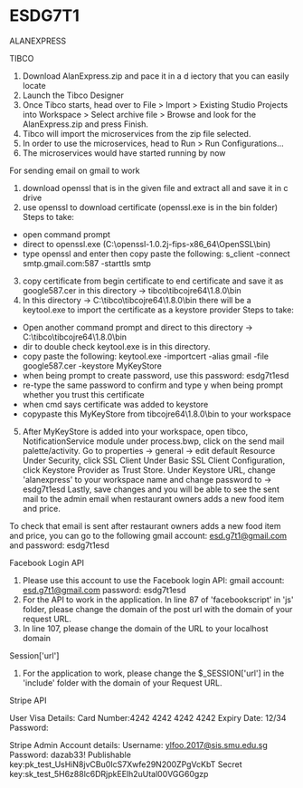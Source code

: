 # ESDG7T1
ALANEXPRESS

TIBCO
1) Download AlanExpress.zip and pace it in a d iectory that you can easily locate
2) Launch the Tibco Designer
3) Once Tibco starts, head over to File > Import > Existing Studio Projects into Workspace > Select archive file > Browse and look for the AlanExpress.zip and press Finish.
4) Tibco will import the microservices from the zip file selected.
5) In order to use the microservices, head to Run > Run Configurations...
6) The microservices would have started running by now


For sending email on gmail to work
1) download openssl that is in the given file and extract all and save it in c drive
2) use openssl to download certificate (openssl.exe is in the bin folder)
Steps to take: 
 - open command prompt
 - direct to openssl.exe (C:\openssl-1.0.2j-fips-x86_64\OpenSSL\bin)
 - type openssl and enter then copy paste the following:
s_client -connect smtp.gmail.com:587 -starttls smtp
3) copy certificate from begin certificate to end certificate and save it as google587.cer in this directory -> tibco\tibcojre64\1.8.0\bin
4) In this directory -> C:\tibco\tibcojre64\1.8.0\bin
there will be a keytool.exe to import the certificate as a keystore provider
Steps to take:
 - Open another command prompt and direct to this directory -> C:\tibco\tibcojre64\1.8.0\bin
 - dir to double check keytool.exe is in this directory.
 - copy paste the following:
keytool.exe -importcert -alias gmail -file google587.cer -keystore MyKeyStore
 - when being prompt to create password, use this password: esdg7t1esd
 - re-type the same password to confirm and type y when being prompt whether you trust this certificate
 - when cmd says certificate was added to keystore
 - copypaste this MyKeyStore from tibcojre64\1.8.0\bin to your workspace
5) After MyKeyStore is added into your workspace, open tibco, NotificationService module under process.bwp, click on the send mail palette/activity.
Go to properties -> general -> edit default Resource 
Under Security, click SSL Client
Under Basic SSL Client Configuration, click Keystore Provider as Trust Store.
Under Keystore URL, change 'alanexpress' to your workspace name and change password to -> esdg7t1esd
Lastly, save changes and you will be able to see the sent mail to the admin email when restaurant owners adds a new food item and price.

To check that email is sent after restaurant owners adds a new food item and price, you can go to the following gmail account: esd.g7t1@gmail.com and password: esdg7t1esd



Facebook Login API
1. Please use this account to use the Facebook login API:
gmail account: esd.g7t1@gmail.com 
password: esdg7t1esd
2. For the API to work in the application. In line 87 of 'facebookscript' in 'js' folder, please change the domain of the post url with the domain of your request URL.
3. In line 107, please change the domain of the URL to your localhost domain 


Session['url']
1. For the application to work, please change the $_SESSION['url'] in the 'include' folder with the domain of your Request URL. 


Stripe API

User Visa Details:
Card Number:4242 4242 4242 4242
Expiry Date: 12/34
Password: <Auto filled>

Stripe Admin Account details: 
Username: ylfoo.2017@sis.smu.edu.sg 
Password: dazab33! 
Publishable key:pk_test_UsHiN8jvCBu0IcS7Xwfe29N200ZPgVcKbT 
Secret key:sk_test_5H6z88lc6DRjpkEElh2uUtal00VGG60gzp 
